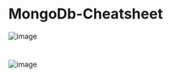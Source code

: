 # MongoDb-Cheatsheet
![image](https://github.com/RajAditya01/MongoDb-Cheatsheet/assets/101439988/c92b713a-b40c-4291-94f6-e18aac4926f0)
#
![image](https://github.com/RajAditya01/MongoDb-Cheatsheet/assets/101439988/96bc14e8-ea01-418b-9671-cf1e48459626)

